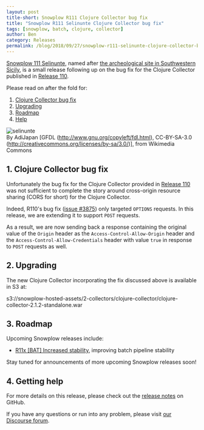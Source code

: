 ```yaml
---
layout: post
title-short: Snowplow R111 Clojure Collector bug fix
title: "Snowplow R111 Selinunte Clojure Collector bug fix"
tags: [snowplow, batch, clojure, collector]
author: Ben
category: Releases
permalink: /blog/2018/09/27/snowplow-r111-selinunte-clojure-collector-bug-fix/
---
```


[Snowplow 111 Selinunte][snowplow-release], named after
[the archeological site in Southwestern Sicily][snowplow-release], is a small release following up on
the bug fix for the Clojure Collector published in [Release 110][r110-cc].

Please read on after the fold for:

1. [Clojure Collector bug fix](#cc)
2. [Upgrading](#upgrading)
3. [Roadmap](#roadmap)
4. [Help](#help)

![selinunte][selinunte-img]
<br>
By AdiJapan [GFDL (http://www.gnu.org/copyleft/fdl.html), CC-BY-SA-3.0 (http://creativecommons.org/licenses/by-sa/3.0/)], from Wikimedia Commons

<!--more-->

<h2 id="bug-fixes">1. Clojure Collector bug fix</h2>

Unfortunately the bug fix for the Clojure Collector provided in [Release 110][r110-cc] was not
sufficient to complete the story around cross-origin resource sharing (CORS for short) for the
Clojure Collector.

Indeed, R110's bug fix ([issue #3875][issue-3875]) only targeted `OPTIONS` requests. In this release, we are extending it to support `POST` requests.

As a result, we are now sending back a response containing the original value of the `Origin` header
as the `Access-Control-Allow-Origin` header and the `Access-Control-Allow-Credentials` header with
value `true` in response to `POST` requests as well.

<h2 id="upgrading">2. Upgrading</h2>

The new Clojure Collector incorporating the fix discussed above is available in S3 at:

s3://snowplow-hosted-assets/2-collectors/clojure-collector/clojure-collector-2.1.2-standalone.war

<h2 id="roadmap">3. Roadmap</h2>

Upcoming Snowplow releases include:

* [R11x [BAT] Increased stability][r11x-stability], improving batch pipeline stability

Stay tuned for announcements of more upcoming Snowplow releases soon!

<h2 id="help">4. Getting help</h2>

For more details on this release, please check out the [release notes][snowplow-release] on GitHub.

If you have any questions or run into any problem, please visit [our Discourse forum][discourse].

[snowplow-release]: https://github.com/snowplow/snowplow/releases/r111-selinunte

[selinunte]: https://en.wikipedia.org/wiki/Selinunte
[selinunte-img]: /assets/img/blog/2018/09/selinunte.jpg

[r110-cc]: https://snowplowanalytics.com/blog/2018/09/12/snowplow-r110-valle-dei-templi-introduces-real-time-enrichments-on-gcp/#cc
[issue-3875]: https://github.com/snowplow/snowplow/issues/3875

[discourse]: http://discourse.snowplowanalytics.com/

[r11x-stability]: https://github.com/snowplow/snowplow/milestone/162

[issue-3875]: https://github.com/snowplow/snowplow/issues/3875
